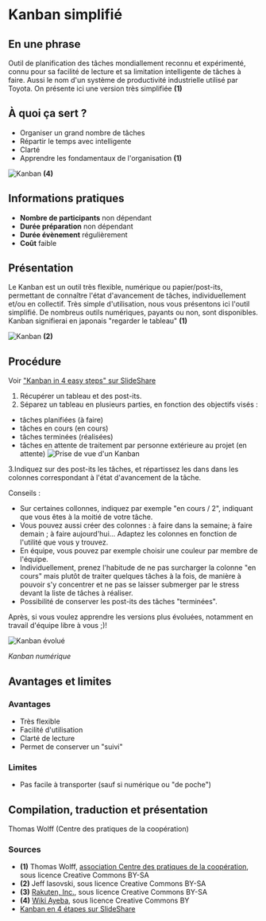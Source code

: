 # Kanban simplifié

## En une phrase
Outil de planification des tâches mondiallement reconnu et expérimenté, connu pour sa facilité de lecture et sa limitation intelligente de tâches à faire. Aussi le nom d'un système de productivité industrielle utilisé par Toyota. On présente ici une version très simplifiée **(1)**

## À quoi ça sert ?
* Organiser un grand nombre de tâches
* Répartir le temps avec intelligente
* Clarté 
* Apprendre les fondamentaux de l'organisation **(1)**

![Kanban](https://ayeba.wikispaces.com/file/view/initial_actionboard.png/251121282/300x223/initial_actionboard.png) **(4)**

## Informations pratiques

- **Nombre de participants** non dépendant
- **Durée préparation** non dépendant
- **Durée évènement** régulièrement
- **Coût** faible

## Présentation
Le Kanban est un outil très flexible, numérique ou papier/post-its, permettant de connaître l'état d'avancement de tâches, individuellement et/ou en collectif. Très simple d'utilisation, nous vous présentons ici l'outil simplifié. De nombreus outils numériques, payants ou non, sont disponibles. Kanban signifierai en japonais "regarder le tableau" **(1)**

![Kanban](http://rafaelhernamperez.files.wordpress.com/2012/11/kanbanboard.jpg) **(2)**

## Procédure
Voir ["Kanban in 4 easy steps" sur SlideShare](http://fr.slideshare.net/kanbantool/kanban-in-4-easy-steps) 

1. Récupérer un tableau et des post-its.
2. Séparez un tableau en plusieurs parties, en fonction des objectifs visés :
  - tâches planifiées (à faire)
  - tâches en cours (en cours)
  - tâches terminées (réalisées)
  - tâches en attente de traitement par personne extérieure au projet (en attente) 
![Prise de vue d'un Kanban](/contribution/kanban_photo.jpg)

3.Indiquez sur des post-its les tâches, et répartissez les dans dans les colonnes correspondant à l'état d'avancement de la tâche. 

Conseils : 
  - Sur certaines collonnes, indiquez par exemple "en cours / 2", indiquant que vous êtes à la moitié de votre tâche.
  - Vous pouvez aussi créer des colonnes : à faire dans la semaine; à faire demain ; à faire aujourd'hui... Adaptez les colonnes en fonction de l'utilité que vous y trouvez. 
  - En équipe, vous pouvez par exemple choisir une couleur par membre de l'équipe. 
  - Individuellement, prenez l'habitude de ne pas surcharger la colonne "en cours" mais plutôt de traiter quelques tâches à la fois, de manière à pouvoir s'y concentrer et ne pas se laisser submerger par le stress devant la liste de tâches à réaliser. 
  - Possibilité de conserver les post-its des tâches "terminées". 

Après, si vous voulez apprendre les versions plus évoluées, notamment en travail d'équipe libre à vous ;)!

![Kanban évolué](http://upload.wikimedia.org/wikipedia/commons/3/33/Lean_Kanban.jpg) 



*Kanban numérique*

## Avantages et limites

### Avantages
* Très flexible 
* Facilité d'utilisation 
* Clarté de lecture 
* Permet de conserver un "suivi" 

### Limites
* Pas facile à transporter (sauf si numérique ou "de poche")    

## Compilation, traduction et présentation
Thomas Wolff (Centre des pratiques de la coopération) 

### Sources
* **(1)** Thomas Wolff, [association Centre des pratiques de la coopération](http://cpcoop.fr), sous licence Creative Commons BY-SA
* **(2)** Jeff Iasovski, sous licence Creative Commons BY-SA
* **(3)** [Rakuten, Inc.](http://commons.wikimedia.org/wiki/File:Lean_Kanban.jpg), sous licence Creative Commons BY-SA
* **(4)** [Wiki Ayeba](https://ayeba.wikispaces.com/7+%C3%A9tapes+afin+de+construire+un+tableau+Kanban+pour+les+obstacles+de+l'%C3%A9quipe+Scrum), sous licence Creative Commons BY
* [Kanban en 4 étapes sur SlideShare](http://fr.slideshare.net/kanbantool/kanban-in-4-easy-steps)
